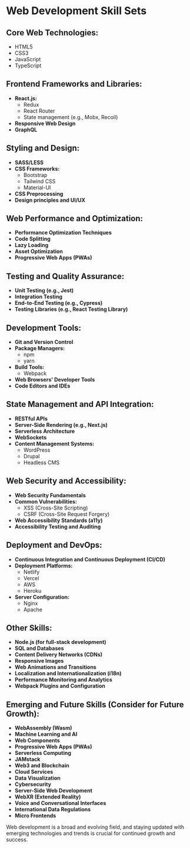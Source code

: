 # Web Development Skill Sets

## Core Web Technologies:
- HTML5
- CSS3
- JavaScript
- TypeScript

## Frontend Frameworks and Libraries:
- **React.js:**
  - Redux
  - React Router
  - State management (e.g., Mobx, Recoil)
- **Responsive Web Design**
- **GraphQL**

## Styling and Design:
- **SASS/LESS**
- **CSS Frameworks:**
  - Bootstrap
  - Tailwind CSS
  - Material-UI
- **CSS Preprocessing**
- **Design principles and UI/UX**

## Web Performance and Optimization:
- **Performance Optimization Techniques**
- **Code Splitting**
- **Lazy Loading**
- **Asset Optimization**
- **Progressive Web Apps (PWAs)**

## Testing and Quality Assurance:
- **Unit Testing (e.g., Jest)**
- **Integration Testing**
- **End-to-End Testing (e.g., Cypress)**
- **Testing Libraries (e.g., React Testing Library)**

## Development Tools:
- **Git and Version Control**
- **Package Managers:**
  - npm
  - yarn
- **Build Tools:**
  - Webpack
- **Web Browsers' Developer Tools**
- **Code Editors and IDEs**

## State Management and API Integration:
- **RESTful APIs**
- **Server-Side Rendering (e.g., Next.js)**
- **Serverless Architecture**
- **WebSockets**
- **Content Management Systems:**
  - WordPress
  - Drupal
  - Headless CMS

## Web Security and Accessibility:
- **Web Security Fundamentals**
- **Common Vulnerabilities:**
  - XSS (Cross-Site Scripting)
  - CSRF (Cross-Site Request Forgery)
- **Web Accessibility Standards (a11y)**
- **Accessibility Testing and Auditing**

## Deployment and DevOps:
- **Continuous Integration and Continuous Deployment (CI/CD)**
- **Deployment Platforms:**
  - Netlify
  - Vercel
  - AWS
  - Heroku
- **Server Configuration:**
  - Nginx
  - Apache

## Other Skills:
- **Node.js (for full-stack development)**
- **SQL and Databases**
- **Content Delivery Networks (CDNs)**
- **Responsive Images**
- **Web Animations and Transitions**
- **Localization and Internationalization (i18n)**
- **Performance Monitoring and Analytics**
- **Webpack Plugins and Configuration**

## Emerging and Future Skills (Consider for Future Growth):
- **WebAssembly (Wasm)**
- **Machine Learning and AI**
- **Web Components**
- **Progressive Web Apps (PWAs)**
- **Serverless Computing**
- **JAMstack**
- **Web3 and Blockchain**
- **Cloud Services**
- **Data Visualization**
- **Cybersecurity**
- **Server-Side Web Development**
- **WebXR (Extended Reality)**
- **Voice and Conversational Interfaces**
- **International Data Regulations**
- **Micro Frontends**

Web development is a broad and evolving field, and staying updated with emerging technologies and trends is crucial for continued growth and success.
